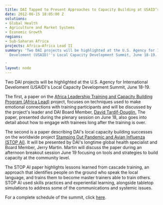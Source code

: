 ```yaml
---
title: DAI Tapped to Present Approaches to Capacity Building at USAID’s LCD Summit
date: 2012-06-15 18:05:00 Z
solutions:
- Global Health
- Agriculture and Market Systems
- Economic Growth
regions:
- Sub-Saharan Africa
projects: Africa—Africa Lead II
summary: 'Two DAI projects will be highlighted at the U.S. Agency for International
  Develoment (USAID)''s Local Capacity Development Summit, June 18-19.

'
layout: node
---
```


Two DAI projects will be highlighted at the U.S. Agency for International Develoment (USAID)'s Local Capacity Development Summit, June 18-19.

The first, a paper on the [Africa Leadership Training and][1][ Capacity Building Program (Africa Lead)][1] project, focuses on techniques used to make emotional connections with training participants and will be discussed by the project's leader and DAI Board Member, [David Tardif-Douglin.][2] The paper, presented during the plenary session on June 18, also goes into detail about how to engage with trainees long after the training is over.

The second is a paper describing DAI's local capacity building successes on the worldwide project [Stamping Out Pandemic and Avian Influenza (STOP AI)][3]. It will be presented by DAI's longtime global health specialist and Board Member, Jerry Martin. Martin will discuss the paper during an afternoon breakout session June 19 focusing on tools and strategies to build capacity at the community level.

The STOP AI paper highlights lessons learned from cascade training, an approach that identifies people on the ground who speak the local language, and trains them to become master trainers able to train others. STOP AI used skills practices and experiential learning, alongside tabletop simulations to address some of the communications and systemic issues.

For a complete schedule of the summit, click [here][5].

[1]: /our-work/projects/africa-leadership-training-and-capacity-building-program-africa-lead
[2]: /who-we-are/our-team/david-tardif-douglin
[3]: /our-work/projects/worldwide-stamping-out-pandemic-and-avian-influenza-stop-ai
[5]: http://forward.usaid.gov/node/341
